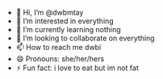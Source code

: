 - 👋 Hi, I’m @dwbmtay
- 👀 I’m interested in everything
- 🌱 I’m currently learning nothing
- 💞️ I’m looking to collaborate on everything
- 📫 How to reach me dwbi
- 😄 Pronouns: she/her/hers
- ⚡ Fun fact: i love to eat but im not fat

<!---
dwbmtay/dwbmtay is a ✨ special ✨ repository because its `README.md` (this file) appears on your GitHub profile.
You can click the Preview link to take a look at your changes.
--->
